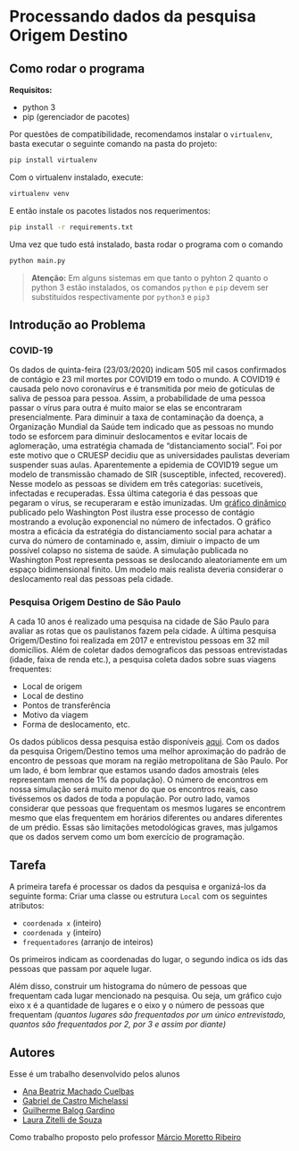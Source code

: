 # Processando dados da pesquisa Origem Destino

## Como rodar o programa

**Requisitos:**

- python 3
- pip (gerenciador de pacotes)

Por questões de compatibilidade, recomendamos instalar o `virtualenv`, basta executar o seguinte comando na pasta do projeto:

```bash
pip install virtualenv
```

Com o virtualenv instalado, execute:

```bash
virtualenv venv
```

E então instale os pacotes listados nos requerimentos:

```bash
pip install -r requirements.txt
```

Uma vez que tudo está instalado, basta rodar o programa com o comando

```bash
python main.py
```

> **Atenção:** Em alguns sistemas em que tanto o pyhton 2 quanto o python 3 estão instalados, os comandos `python` e `pip` devem ser substituídos respectivamente por `python3` e `pip3`

## Introdução ao Problema

### COVID-19

Os dados de quinta-feira (23/03/2020) indicam 505 mil casos confirmados de contágio e 23 mil mortes por COVID19 em todo o mundo. 
A COVID19 é causada pelo novo coronavírus e é transmitida por meio de gotículas de saliva de pessoa para pessoa. 
Assim, a probabilidade de uma pessoa passar o vírus para outra é muito maior se elas se encontraram presencialmente. 
Para diminuir a taxa de contaminação da doença, a Organização Mundial da Saúde tem indicado que as pessoas no mundo todo se esforcem para diminuir deslocamentos e evitar locais de aglomeração, uma estratégia chamada de “distanciamento social”. 
Foi por este motivo que o CRUESP decidiu que as universidades paulistas deveriam suspender suas aulas.
Aparentemente a epidemia de COVID19 segue um modelo de transmissão chamado de SIR (susceptible, infected, recovered). 
Nesse modelo as pessoas se dividem em três categorias: sucetíveis, infectadas e recuperadas.
Essa última categoria é das pessoas que pegaram o vírus, se recuperaram e estão imunizadas. 
Um [gráfico dinâmico](https://www.washingtonpost.com/graphics/2020/world/corona-simulator/) publicado pelo Washington Post ilustra esse processo de contágio mostrando a evolução exponencial no número de infectados. 
O gráfico mostra a eficácia da estratégia do distanciamento social para achatar a curva do número de contaminado e, assim, dimiuir o impacto de um possível colapso no sistema de saúde.
A simulação publicada no Washington Post representa pessoas se deslocando aleatoriamente em um espaço bidimensional finito. 
Um modelo mais realista deveria considerar o deslocamento real das pessoas pela cidade.

### Pesquisa Origem Destino de São Paulo

A cada 10 anos é realizado uma pesquisa na cidade de São Paulo para avaliar as rotas que os paulistanos fazem pela cidade. 
A última pesquisa Origem/Destino foi realizada em 2017 e entrevistou pessoas em 32 mil domicílios.
Além de coletar dados demograficos das pessoas entrevistadas (idade, faixa de renda etc.), a pesquisa coleta dados sobre suas viagens frequentes:
- Local de origem
- Local de destino
- Pontos de transferência
- Motivo da viagem
- Forma de deslocamento, etc. 

Os dados públicos dessa pesquisa estão disponíveis [aqui](http://www.metro.sp.gov.br/pesquisa-od/).
Com os dados da pesquisa Origem/Destino temos uma melhor aproximação do padrão de encontro de pessoas que moram na região metropolitana de São Paulo. 
Por um lado, é bom lembrar que estamos usando dados amostrais (eles representam menos de 1% da população). 
O número de encontros em nossa simulação será muito menor do que os encontros reais, caso tivéssemos os dados de toda a população. 
Por outro lado, vamos considerar que pessoas que frequentam os mesmos lugares se encontrem mesmo que elas frequentem em horários diferentes ou andares diferentes de um prédio. 
Essas são limitações metodológicas graves, mas julgamos que os dados servem como um bom exercício de programação.

## Tarefa

A primeira tarefa é processar os dados da pesquisa e organizá-los da seguinte forma:
Criar uma classe ou estrutura `Local` com os seguintes atributos: 
- `coordenada x` (inteiro)
- `coordenada y` (inteiro)
- `frequentadores` (arranjo de inteiros)

Os primeiros indicam as coordenadas do lugar, o segundo indica os ids das pessoas que passam por aquele lugar.

Além disso, construir um histograma do número de pessoas que frequentam cada lugar mencionado na pesquisa. 
Ou seja, um gráfico cujo eixo x é a quantidade de lugares e o eixo y o número de pessoas que frequentam
*(quantos lugares são frequentados por um único entrevistado, quantos são frequentados por 2, por 3 e assim por diante)*

## Autores

Esse é um trabalho desenvolvido pelos alunos
- [Ana Beatriz Machado Cuelbas](https://github.com/anabcuelbas)
- [Gabriel de Castro Michelassi](https://github.com/gmichelassi)
- [Guilherme Balog Gardino](https://github.com/GuilhermeBalog)
- [Laura Zitelli de Souza](https://github.com/LauraZitelli)

Como trabalho proposto pelo professor [Márcio Moretto Ribeiro](http://lattes.cnpq.br/2153927915438535)
